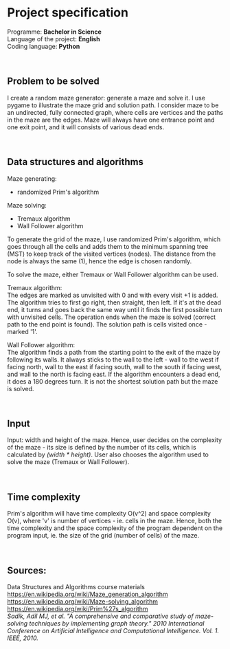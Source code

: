 # Project specification

Programme: **Bachelor in Science** <br/>
Language of the project: **English** <br/>
Coding language: **Python** <br/>

<br/>

## Problem to be solved

I create a random maze generator: generate a maze and solve it. I use pygame to illustrate the maze grid and solution path. I consider maze to be an undirected, fully connected graph, where cells are vertices and the paths in the maze are the edges. Maze will always have one entrance point and one exit point, and it will consists of various dead ends. <br/>

<br/>

## Data structures and algorithms

Maze generating:
- randomized Prim's algorithm

Maze solving:
- Tremaux algorithm
- Wall Follower algorithm <br/>

To generate the grid of the maze, I use randomized Prim's algorithm, which goes through all the cells and adds them to the minimum spanning tree (MST) to keep track of the visited vertices (nodes). The distance from the node is always the same (1), hence the edge is chosen randomly. <br/>

To solve the maze, either Tremaux or Wall Follower algorithm can be used. <br/>

Tremaux algorithm: <br/>
The edges are marked as unvisited with 0 and with every visit +1 is added. The algorithm tries to first go right, then straight, then left. If it's at the dead end, it turns and goes back the same way until it finds the first possible turn with unvisited cells. The operation ends when the maze is solved (correct path to the end point is found). The solution path is cells visited once - marked '1'. <br/>

Wall Follower algorithm: <br/>
The algorithm finds a path from the starting point to the exit of the maze by following its walls. It always sticks to the wall to the left - wall to the west if facing north, wall to the east if facing south, wall to the south if facing west, and wall to the north is facing east. If the algorithm encounters a dead end, it does a 180 degrees turn. It is not the shortest solution path but the maze is solved. <br/>

<br/>

## Input

Input: width and height of the maze. Hence, user decides on the complexity of the maze - its size is defined by the number of its cells, which is calculated by *(width * height)*. User also chooses the algorithm used to solve the maze (Tremaux or Wall Follower). <br/>

<br/>

## Time complexity

Prim's algorithm will have time complexity O(v^2) and space complexity O(v), where 'v' is number of vertices - ie. cells in the maze. Hence, both the time complexity and the space complexity of the program dependent on the program input, ie. the size of the grid (number of cells) of the maze. <br/>

<br/>

## Sources:

Data Structures and Algorithms course materials <br/>
https://en.wikipedia.org/wiki/Maze_generation_algorithm <br/>
https://en.wikipedia.org/wiki/Maze-solving_algorithm <br/>
https://en.wikipedia.org/wiki/Prim%27s_algorithm <br/>
*Sadik, Adil MJ, et al. "A comprehensive and comparative study of maze-solving techniques by implementing graph theory." 2010 International Conference on Artificial Intelligence and Computational Intelligence. Vol. 1. IEEE, 2010.*
